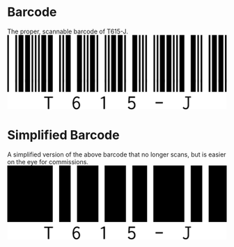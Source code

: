# Barcode
The proper, scannable barcode of T615-J.
![Collar](/assets/img/barcode.png)
# Simplified Barcode
A simplified version of the above barcode that no longer scans, but is easier on the eye for commissions.
![Collar](/assets/img/barcode-simplified.png)
